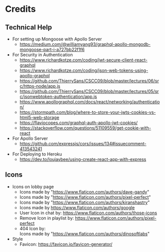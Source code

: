 # Credits

## Technical Help
- For setting up Mongoose with Apollo Server
    - https://medium.com/@williamyang93/graphql-apollo-mongodb-mongoose-part-i-a727bb22f1f6
- For Security in Authentication
    - https://www.richardkotze.com/coding/jwt-secure-client-react-graphql
    - https://www.richardkotze.com/coding/json-web-tokens-using-apollo-graphql
    - https://github.com/ThierrySans/CSCC09/blob/master/lectures/06/src/https-node/app.js
    - https://github.com/ThierrySans/CSCC09/blob/master/lectures/05/src/jsonwebtoken-authentication/app.js
    - https://www.apollographql.com/docs/react/networking/authentication/
    - https://stormpath.com/blog/where-to-store-your-jwts-cookies-vs-html5-web-storage
    - https://flaviocopes.com/graphql-auth-apollo-jwt-cookies/
    - https://stackoverflow.com/questions/51109559/get-cookie-with-react
- For Apollo Server
    - https://github.com/expressjs/cors/issues/134#issuecomment-413543241
- For Deploying to Heroku
    - https://dev.to/loujaybee/using-create-react-app-with-express

## Icons
- Icons on lobby page 
    - Icons made by "https://www.flaticon.com/authors/dave-gandy" 
    - Icons made by "https://www.flaticon.com/authors/pixel-perfect"
    - Icons made by "https://www.flaticon.com/authors/kiranshastry"
    - Icons made by https://www.flaticon.com/authors/google
    - User Icon in chat by: https://www.flaticon.com/authors/those-icons
    - Remove Icon in playlist by: https://www.flaticon.com/authors/pixel-perfect
    - 404 Icon by: <div>Icons made by "https://www.flaticon.com/authors/dinosoftlabs"
- Style
    - Favicon: https://favicon.io/favicon-generator/
